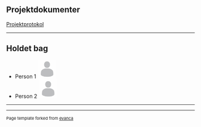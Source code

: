## Projektdokumenter

[Projektprotokol](/pdf/sample_presentation.pdf)
<!-- <img src="images/dummy_thumbnail.jpg?raw=true"/> -->

---

## Holdet bag

- Person 1 <img src="images/profile-default.jpg?raw=true" width="50"/>
- Person 2 <img src="images/profile-default.jpg?raw=true" width="50"/>

---




---
<p style="font-size:11px">Page template forked from <a href="https://github.com/evanca/quick-portfolio">evanca</a></p>
<!-- Remove above link if you don't want to attibute -->
